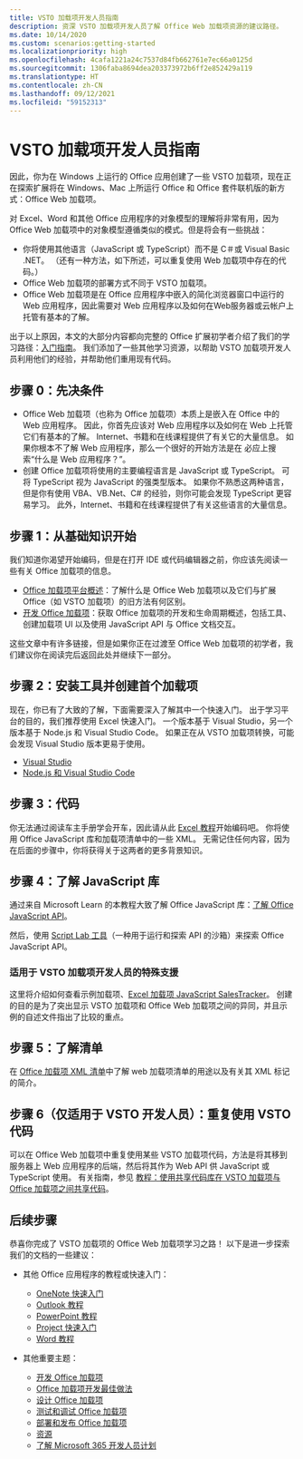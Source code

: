 ```yaml
---
title: VSTO 加载项开发人员指南
description: 资深 VSTO 加载项开发人员了解 Office Web 加载项资源的建议路径。
ms.date: 10/14/2020
ms.custom: scenarios:getting-started
ms.localizationpriority: high
ms.openlocfilehash: 4cafa1221a24c7537d84fb662761e7ec66a0125d
ms.sourcegitcommit: 1306faba8694dea203373972b6ff2e852429a119
ms.translationtype: HT
ms.contentlocale: zh-CN
ms.lasthandoff: 09/12/2021
ms.locfileid: "59152313"
---
```

# <a name="vsto-add-in-developers-guide"></a>VSTO 加载项开发人员指南

因此，你为在 Windows 上运行的 Office 应用创建了一些 VSTO 加载项，现在正在探索扩展将在 Windows、Mac 上所运行 Office 和 Office 套件联机版的新方式：Office Web 加载项。

对 Excel、Word 和其他 Office 应用程序的对象模型的理解将非常有用，因为 Office Web 加载项中的对象模型遵循类似的模式。但是将会有一些挑战：

- 你将使用其他语言（JavaScript 或 TypeScript）而不是 C＃或 Visual Basic .NET。 （还有一种方法，如下所述，可以重复使用 Web 加载项中存在的代码。）
- Office Web 加载项的部署方式不同于 VSTO 加载项。
- Office Web 加载项是在 Office 应用程序中嵌入的简化浏览器窗口中运行的 Web 应用程序，因此需要对 Web 应用程序以及如何在Web服务器或云帐户上托管有基本的了解。 

出于以上原因，本文的大部分内容都向完整的 Office 扩展初学者介绍了我们的学习路径：[入门指南](learning-path-beginner.md)。 我们添加了一些其他学习资源，以帮助 VSTO 加载项开发人员利用他们的经验，并帮助他们重用现有代码。

## <a name="step-0-prerequisites"></a>步骤 0：先决条件

- Office Web 加载项（也称为 Office 加载项）本质上是嵌入在 Office 中的 Web 应用程序。 因此，你首先应该对 Web 应用程序以及如何在 Web 上托管它们有基本的了解。 Internet、书籍和在线课程提供了有关它的大量信息。 如果你根本不了解 Web 应用程序，那么一个很好的开始方法是在 必应上搜索“什么是 Web 应用程序？”。
- 创建 Office 加载项将使用的主要编程语言是 JavaScript 或 TypeScript。 可将 TypeScript 视为 JavaScript 的强类型版本。 如果你不熟悉这两种语言，但是你有使用 VBA、VB.Net、C# 的经验，则你可能会发现 TypeScript 更容易学习。 此外，Internet、书籍和在线课程提供了有关这些语言的大量信息。

## <a name="step-1-begin-with-fundamentals"></a>步骤 1：从基础知识开始

我们知道你渴望开始编码，但是在打开 IDE 或代码编辑器之前，你应该先阅读一些有关 Office 加载项的信息。

- [Office 加载项平台概述](office-add-ins.md)：了解什么是 Office Web 加载项以及它们与扩展 Office（如 VSTO 加载项）的旧方法有何区别。
- [开发 Office 加载项](../develop/develop-overview.md)：获取 Office 加载项的开发和生命周期概述，包括工具、创建加载项 UI 以及使用 JavaScript API 与 Office 文档交互。

这些文章中有许多链接，但是如果你正在过渡至 Office Web 加载项的初学者，我们建议你在阅读完后返回此处并继续下一部分。

## <a name="step-2-install-tools-and-create-your-first-add-in"></a>步骤 2：安装工具并创建首个加载项

现在，你已有了大致的了解，下面需要深入了解其中一个快速入门。 出于学习平台的目的，我们推荐使用 Excel 快速入门。 一个版本基于 Visual Studio，另一个版本基于 Node.js 和 Visual Studio Code。 如果正在从 VSTO 加载项转换，可能会发现 Visual Studio 版本更易于使用。

- [Visual Studio](../quickstarts/excel-quickstart-jquery.md?tabs=visualstudio)
- [Node.js 和 Visual Studio Code](../quickstarts/excel-quickstart-jquery.md?tabs=yeomangenerator)

## <a name="step-3-code"></a>步骤 3：代码

你无法通过阅读车主手册学会开车，因此请从此 [Excel 教程](../tutorials/excel-tutorial.md)开始编码吧。 你将使用 Office JavaScript 库和加载项清单中的一些 XML。 无需记住任何内容，因为在后面的步骤中，你将获得关于这两者的更多背景知识。

## <a name="step-4-understand-the-javascript-library"></a>步骤 4：了解 JavaScript 库

通过来自 Microsoft Learn 的本教程大致了解 Office JavaScript 库：[了解 Office JavaScript API](/learn/modules/intro-office-add-ins/3-apis)。

然后，使用 [Script Lab 工具](explore-with-script-lab.md)（一种用于运行和探索 API 的沙箱）来探索 Office JavaScript API。

### <a name="special-resource-for-vsto-add-in-developers"></a>适用于 VSTO 加载项开发人员的特殊支援

这里将介绍如何查看示例加载项、[Excel 加载项 JavaScript SalesTracker](https://github.com/OfficeDev/Excel-Add-in-JavaScript-SalesTracker)。 创建的目的是为了突出显示 VSTO 加载项和 Office Web 加载项之间的异同，并且示例的自述文件指出了比较的重点。

## <a name="step-5-understand-the-manifest"></a>步骤 5：了解清单

在 [Office 加载项 XML 清单](../develop/add-in-manifests.md)中了解 web 加载项清单的用途以及有关其 XML 标记的简介。

## <a name="step-6-for-vsto-developers-only-reuse-your-vsto-code"></a>步骤 6（仅适用于 VSTO 开发人员）：重复使用 VSTO 代码

可以在 Office Web 加载项中重复使用某些 VSTO 加载项代码，方法是将其移到服务器上 Web 应用程序的后端，然后将其作为 Web API 供 JavaScript 或 TypeScript 使用。 有关指南，参见 [教程：使用共享代码库在 VSTO 加载项与 Office 加载项之间共享代码](../tutorials/migrate-vsto-to-office-add-in-shared-code-library-tutorial.md)。

## <a name="next-steps"></a>后续步骤

恭喜你完成了 VSTO 加载项的 Office Web 加载项学习之路！ 以下是进一步探索我们的文档的一些建议：

- 其他 Office 应用程序的教程或快速入门：

  - [OneNote 快速入门](../quickstarts/onenote-quickstart.md)
  - [Outlook 教程](/outlook/add-ins/addin-tutorial)
  - [PowerPoint 教程](../tutorials/powerpoint-tutorial.md)
  - [Project 快速入门](../quickstarts/project-quickstart.md)
  - [Word 教程](../tutorials/word-tutorial.md)

- 其他重要主题：

  - [开发 Office 加载项](../develop/develop-overview.md)
  - [Office 加载项开发最佳做法](../concepts/add-in-development-best-practices.md)
  - [设计 Office 加载项](../design/add-in-design.md)
  - [测试和调试 Office 加载项](../testing/test-debug-office-add-ins.md)
  - [部署和发布 Office 加载项](../publish/publish.md)
  - [资源](../resources/resources-links-help.md)
  - [了解 Microsoft 365 开发人员计划](https://developer.microsoft.com/microsoft-365/dev-program)
